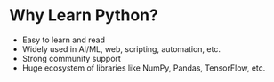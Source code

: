 # Why Learn Python?

- Easy to learn and read
- Widely used in AI/ML, web, scripting, automation, etc.
- Strong community support
- Huge ecosystem of libraries like NumPy, Pandas, TensorFlow, etc.
